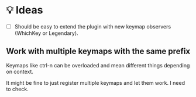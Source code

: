 # 💡 Ideas

- [ ] Should be easy to extend the plugin with new keymap observers (WhichKey
  or Legendary).

## Work with multiple keymaps with the same prefix

Keymaps like ctrl-n can be overloaded and mean different things depending on
context.

It might be fine to just register multiple keymaps and let them work.
I need to check.
